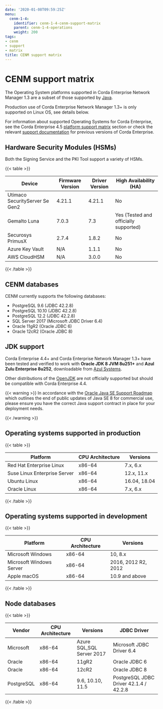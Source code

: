 ```yaml
---
date: '2020-01-08T09:59:25Z'
menu:
  cenm-1-4:
    identifier: cenm-1-4-cenm-support-matrix
    parent: cenm-1-4-operations
    weight: 200
tags:
- cenm
- support
- matrix
title: CENM support matrix
---
```



# CENM support matrix

The Operating System platforms supported in Corda Enterprise Network Manager 1.3 are a subset of those supported by [Java](http://www.oracle.com/technetwork/java/javase/certconfig-2095354.html).

Production use of Corda Enterprise Network Manager 1.3+ is only supported on Linux OS, see details below.

For information about supported Operating Systems for Corda Enterprise, see the Corda Enterprise 4.5 [platform support matrix](../../corda-enterprise/4.5/platform-support-matrix.md) section or check the relevant [support documentation](https://docs.corda.net/docs/corda-enterprise/index.html) for previous versions of Corda Enterprise.

## Hardware Security Modules (HSMs)

Both the Signing Service and the PKI Tool support a variety of HSMs.


{{< table >}}

|Device|Firmware Version|Driver Version|High Availability (HA)|
|--------------------------------|----------------------------------|------------------|------|
|Utimaco SecurityServer Se Gen2|4.21.1|4.21.1|No|
|Gemalto Luna|7.0.3|7.3|Yes (Tested and officially supported)|
|Securosys PrimusX|2.7.4|1.8.2|No|
|Azure Key Vault|N/A|1.1.1|No|
|AWS CloudHSM|N/A|3.0.0|No|

{{< /table >}}

## CENM databases

CENM currently supports the following databases:

* PostgreSQL 9.6 (JDBC 42.2.8)
* PostgreSQL 10.10 (JDBC 42.2.8)
* PostgreSQL 12.2 (JDBC 42.2.8)
* SQL Server 2017 (Microsoft JDBC Driver 6.4)
* Oracle 11gR2 (Oracle JDBC 6)
* Oracle 12cR2 (Oracle JDBC 8)


## JDK support

Corda Enterprise 4.4+ and Corda Enterprise Network Manager 1.3+ have been tested and verified to work with **Oracle JDK 8 JVM 8u251+** and **Azul Zulu Enterprise 8u252**, downloadable from [Azul Systems](https://www.azul.com/downloads/azure-only/zulu/).

Other distributions of the [OpenJDK](https://openjdk.java.net/) are not officially supported but should be compatible with Corda Enterprise 4.4.

{{< warning >}}
In accordance with the [Oracle Java SE Support Roadmap](https://www.oracle.com/technetwork/java/java-se-support-roadmap.html)
which outlines the end of public updates of Java SE 8 for commercial use, please ensure you have the correct Java support contract in place
for your deployment needs.

{{< /warning >}}

## Operating systems supported in production

{{< table >}}

|Platform|CPU Architecture|Versions|
|-------------------------------|------------------|-----------|
|Red Hat Enterprise Linux|x86-64|7.x, 6.x|
|Suse Linux Enterprise Server|x86-64|12.x, 11.x|
|Ubuntu Linux|x86-64|16.04, 18.04|
|Oracle Linux|x86-64|7.x, 6.x|

{{< /table >}}


## Operating systems supported in development


{{< table >}}

|Platform|CPU Architecture|Versions|
|-------------------------------|------------------|-----------|
|Microsoft Windows|x86-64|10, 8.x|
|Microsoft Windows Server|x86-64|2016, 2012 R2, 2012|
|Apple macOS|x86-64|10.9 and above|

{{< /table >}}


## Node databases


{{< table >}}

|Vendor|CPU Architecture|Versions|JDBC Driver|
|-------------------------------|------------------|------------------|------------------------|
|Microsoft|x86-64|Azure SQL,SQL Server 2017|Microsoft JDBC Driver 6.4|
|Oracle|x86-64|11gR2|Oracle JDBC 6|
|Oracle|x86-64|12cR2|Oracle JDBC 8|
|PostgreSQL|x86-64|9.6, 10.10, 11.5|PostgreSQL JDBC Driver 42.1.4 / 42.2.8|

{{< /table >}}
